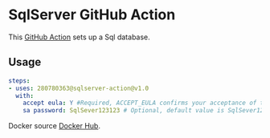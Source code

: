 # SqlServer GitHub Action

This [GitHub Action](https://github.com/features/actions) sets up a Sql database.

## Usage

```yaml
steps:
- uses: 280780363@sqlserver-action@v1.0
  with:
    accept eula: Y #Required, ACCEPT_EULA confirms your acceptance of the End-User Licensing Agreement.
    sa password: SqlSever123123 # Optional, default value is SqlSever123123.
```

Docker source [Docker Hub](https://hub.docker.com/_/microsoft-mssql-server?tab=description).